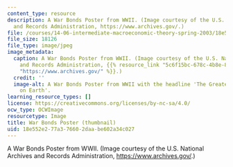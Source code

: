 ```yaml
---
content_type: resource
description: A War Bonds Poster from WWII. (Image courtesy of the U.S. National Archives
  and Records Administration, https://www.archives.gov/.)
file: /courses/14-06-intermediate-macroeconomic-theory-spring-2003/18e552e277a376602daabe602a34c027_14-06s03-th.jpg
file_size: 18126
file_type: image/jpeg
image_metadata:
  caption: A War Bonds Poster from WWII. (Image courtesy of the U.S. National Archives
    and Records Administration, {{% resource_link "5c6f15bc-678c-4b8e-8a61-4b153d4c48b0"
    "https://www.archives.gov/" %}}.)
  credit: ''
  image-alt: A War Bonds Poster from WWII with the headline 'The Greatest Investment
    on Earth'.
learning_resource_types: []
license: https://creativecommons.org/licenses/by-nc-sa/4.0/
ocw_type: OCWImage
resourcetype: Image
title: War Bonds Poster (thumbnail)
uid: 18e552e2-77a3-7660-2daa-be602a34c027
---
```

A War Bonds Poster from WWII. (Image courtesy of the U.S. National Archives and Records Administration, https://www.archives.gov/.)